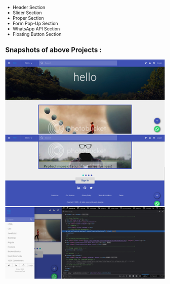 * Header Section
*  Slider Section
*  Proper Section
* Form Pop-Up Section
* WhatsApp API Section
* Floating Button Section

 ## Snapshots of above Projects :


![alt text](https://github.com/ayush-sleeping/JavaScript-mini-Projects/blob/main/Assesment%20Task/screenshots/1.png)
![alt text](https://github.com/ayush-sleeping/JavaScript-mini-Projects/blob/main/Assesment%20Task/screenshots/2.png)
![alt text](https://github.com/ayush-sleeping/JavaScript-mini-Projects/blob/main/Assesment%20Task/screenshots/3.png)
